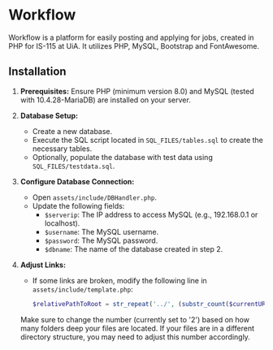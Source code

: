 # Workflow
Workflow is a platform for easily posting and applying for jobs, created in PHP for IS-115 at UiA. It utilizes PHP, MySQL, Bootstrap and FontAwesome.

## Installation

1. **Prerequisites:**
   Ensure PHP (minimum version 8.0) and MySQL (tested with 10.4.28-MariaDB) are installed on your server.

2. **Database Setup:**
   - Create a new database.
   - Execute the SQL script located in `SQL_FILES/tables.sql` to create the necessary tables.
   - Optionally, populate the database with test data using `SQL_FILES/testdata.sql`.

3. **Configure Database Connection:**
   - Open `assets/include/DBHandler.php`.
   - Update the following fields:
      - `$serverip`: The IP address to access MySQL (e.g., 192.168.0.1 or localhost).
      - `$username`: The MySQL username.
      - `$password`: The MySQL password.
      - `$dbname`: The name of the database created in step 2.

4. **Adjust Links:**
   - If some links are broken, modify the following line in `assets/include/template.php`:
     ```php
     $relativePathToRoot = str_repeat('../', (substr_count($currentURL, '/')-2));
     ```
    Make sure to change the number (currently set to '2') based on how many folders deep your files are located. If your files are in a different directory structure, you may need to adjust this number accordingly.
